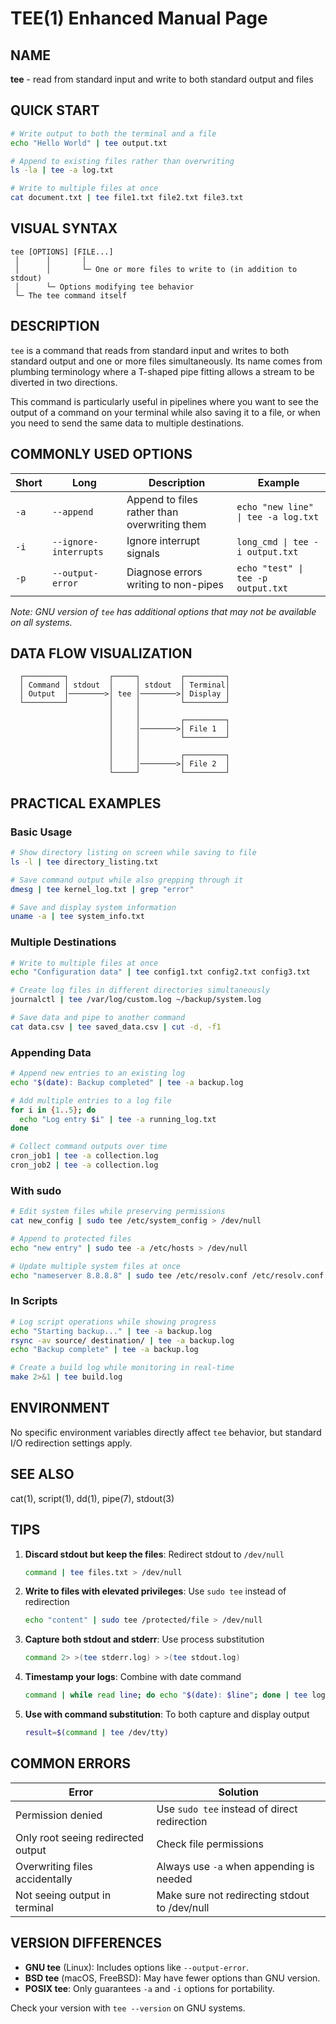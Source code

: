 # TEE(1) Enhanced Manual Page

## NAME
**tee** - read from standard input and write to both standard output and files

## QUICK START
```bash
# Write output to both the terminal and a file
echo "Hello World" | tee output.txt

# Append to existing files rather than overwriting
ls -la | tee -a log.txt

# Write to multiple files at once
cat document.txt | tee file1.txt file2.txt file3.txt
```

## VISUAL SYNTAX
```
tee [OPTIONS] [FILE...]
 │      │       │
 │      │       └─ One or more files to write to (in addition to stdout)
 │      └─ Options modifying tee behavior
 └─ The tee command itself
```

## DESCRIPTION
`tee` is a command that reads from standard input and writes to both standard output and one or more files simultaneously. Its name comes from plumbing terminology where a T-shaped pipe fitting allows a stream to be diverted in two directions.

This command is particularly useful in pipelines where you want to see the output of a command on your terminal while also saving it to a file, or when you need to send the same data to multiple destinations.

## COMMONLY USED OPTIONS

| Short | Long             | Description                                      | Example                                |
|-------|------------------|--------------------------------------------------|----------------------------------------|
| `-a`  | `--append`       | Append to files rather than overwriting them     | `echo "new line" \| tee -a log.txt`    |
| `-i`  | `--ignore-interrupts` | Ignore interrupt signals                   | `long_cmd \| tee -i output.txt`        |
| `-p`  | `--output-error` | Diagnose errors writing to non-pipes             | `echo "test" \| tee -p output.txt`     |

*Note: GNU version of `tee` has additional options that may not be available on all systems.*

## DATA FLOW VISUALIZATION

```
  ┌─────────┐         ┌─────┐         ┌─────────┐
  │ Command │ stdout  │     │ stdout  │ Terminal│
  │ Output  │────────>│ tee │────────>│ Display │
  └─────────┘         │     │         └─────────┘
                      │     │
                      │     │         ┌─────────┐
                      │     │────────>│ File 1  │
                      │     │         └─────────┘
                      │     │
                      │     │         ┌─────────┐
                      │     │────────>│ File 2  │
                      └─────┘         └─────────┘
```

## PRACTICAL EXAMPLES

### Basic Usage

```bash
# Show directory listing on screen while saving to file
ls -l | tee directory_listing.txt

# Save command output while also grepping through it
dmesg | tee kernel_log.txt | grep "error"

# Save and display system information
uname -a | tee system_info.txt
```

### Multiple Destinations

```bash
# Write to multiple files at once
echo "Configuration data" | tee config1.txt config2.txt config3.txt

# Create log files in different directories simultaneously
journalctl | tee /var/log/custom.log ~/backup/system.log

# Save data and pipe to another command
cat data.csv | tee saved_data.csv | cut -d, -f1
```

### Appending Data

```bash
# Append new entries to an existing log
echo "$(date): Backup completed" | tee -a backup.log

# Add multiple entries to a log file
for i in {1..5}; do
  echo "Log entry $i" | tee -a running_log.txt
done

# Collect command outputs over time
cron_job1 | tee -a collection.log
cron_job2 | tee -a collection.log
```

### With sudo

```bash
# Edit system files while preserving permissions
cat new_config | sudo tee /etc/system_config > /dev/null

# Append to protected files
echo "new entry" | sudo tee -a /etc/hosts > /dev/null

# Update multiple system files at once
echo "nameserver 8.8.8.8" | sudo tee /etc/resolv.conf /etc/resolv.conf.bak
```

### In Scripts

```bash
# Log script operations while showing progress
echo "Starting backup..." | tee -a backup.log
rsync -av source/ destination/ | tee -a backup.log
echo "Backup complete" | tee -a backup.log

# Create a build log while monitoring in real-time
make 2>&1 | tee build.log
```

## ENVIRONMENT
No specific environment variables directly affect `tee` behavior, but standard I/O redirection settings apply.

## SEE ALSO
cat(1), script(1), dd(1), pipe(7), stdout(3)

## TIPS

1. **Discard stdout but keep the files**: Redirect stdout to `/dev/null`
   ```bash
   command | tee files.txt > /dev/null
   ```

2. **Write to files with elevated privileges**: Use `sudo tee` instead of redirection
   ```bash
   echo "content" | sudo tee /protected/file > /dev/null
   ```

3. **Capture both stdout and stderr**: Use process substitution
   ```bash
   command 2> >(tee stderr.log) > >(tee stdout.log)
   ```

4. **Timestamp your logs**: Combine with date command
   ```bash
   command | while read line; do echo "$(date): $line"; done | tee log.txt
   ```

5. **Use with command substitution**: To both capture and display output
   ```bash
   result=$(command | tee /dev/tty)
   ```

## COMMON ERRORS

| Error                                   | Solution                                       |
|-----------------------------------------|------------------------------------------------|
| Permission denied                       | Use `sudo tee` instead of direct redirection   |
| Only root seeing redirected output      | Check file permissions                         |
| Overwriting files accidentally          | Always use `-a` when appending is needed       |
| Not seeing output in terminal           | Make sure not redirecting stdout to /dev/null  |

## VERSION DIFFERENCES

- **GNU tee** (Linux): Includes options like `--output-error`.
- **BSD tee** (macOS, FreeBSD): May have fewer options than GNU version.
- **POSIX tee**: Only guarantees `-a` and `-i` options for portability.

Check your version with `tee --version` on GNU systems.
